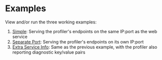 Examples
========

View and/or run the three working examples:

1. [Simple](simple/): Serving the profiler's endpoints on the same IP:port as the web service
2. [Separate Port](separate_port/): Serving the profiler's endpoints on its own IP:port
3. [Extra Service Info](extra_service_info/): Same as the previous example, with the profiler also reporting diagnostic key/value pairs
